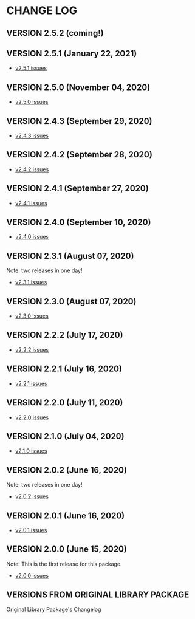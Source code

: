 # CHANGE LOG

## VERSION 2.5.2 (coming!)

## VERSION 2.5.1 (January 22, 2021)
* [v2.5.1 issues](https://github.com/LaSalleSoftware/ls-librarybackend-pkg/milestone/15?closed=1)

## VERSION 2.5.0 (November 04, 2020)
* [v2.5.0 issues](https://github.com/LaSalleSoftware/ls-librarybackend-pkg/milestone/14?closed=1)

## VERSION 2.4.3 (September 29, 2020)
* [v2.4.3 issues](https://github.com/LaSalleSoftware/ls-librarybackend-pkg/milestone/13?closed=1)

## VERSION 2.4.2 (September 28, 2020)
* [v2.4.2 issues](https://github.com/LaSalleSoftware/ls-librarybackend-pkg/milestone/12?closed=1)

## VERSION 2.4.1 (September 27, 2020)
* [v2.4.1 issues](https://github.com/LaSalleSoftware/ls-librarybackend-pkg/milestone/11?closed=1)

## VERSION 2.4.0 (September 10, 2020)
* [v2.4.0 issues](https://github.com/LaSalleSoftware/ls-librarybackend-pkg/milestone/10?closed=1)

## VERSION 2.3.1 (August 07, 2020)
Note: two releases in one day!
* [v2.3.1 issues](https://github.com/LaSalleSoftware/ls-librarybackend-pkg/milestone/9?closed=1)

## VERSION 2.3.0 (August 07, 2020)
* [v2.3.0 issues](https://github.com/LaSalleSoftware/ls-librarybackend-pkg/milestone/8?closed=1)

## VERSION 2.2.2 (July 17, 2020)
* [v2.2.2 issues](https://github.com/LaSalleSoftware/ls-librarybackend-pkg/milestone/7?closed=1)

## VERSION 2.2.1 (July 16, 2020)
* [v2.2.1 issues](https://github.com/LaSalleSoftware/ls-librarybackend-pkg/milestone/6?closed=1)

## VERSION 2.2.0 (July 11, 2020)
* [v2.2.0 issues](https://github.com/LaSalleSoftware/ls-librarybackend-pkg/milestone/5?closed=1)

## VERSION 2.1.0 (July 04, 2020)
* [v2.1.0 issues](https://github.com/LaSalleSoftware/ls-librarybackend-pkg/milestone/4?closed=1)

## VERSION 2.0.2 (June 16, 2020)
Note: two releases in one day!
* [v2.0.2 issues](https://github.com/LaSalleSoftware/ls-librarybackend-pkg/milestone/3?closed=1)

## VERSION 2.0.1 (June 16, 2020)
* [v2.0.1 issues](https://github.com/LaSalleSoftware/ls-librarybackend-pkg/milestone/2?closed=1)

## VERSION 2.0.0 (June 15, 2020)
Note: This is the first release for this package.
* [v2.0.0 issues](https://github.com/LaSalleSoftware/ls-librarybackend-pkg/milestone/1?closed=1)

## VERSIONS FROM ORIGINAL LIBRARY PACKAGE
[Original Library Package's Changelog](https://github.com/LaSalleSoftware/ls-library-pkg/blob/master/CHANGELOG.md)
